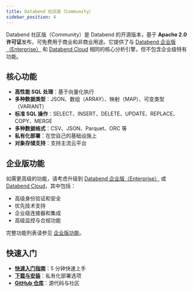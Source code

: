 ```yaml
---
title: Databend 社区版（Community）
sidebar_position: 4
---
```


Databend 社区版（Community）是 Databend 的开源版本，基于 **Apache 2.0 许可证**发布，可免费用于商业和非商业用途。它提供了与 [Databend 企业版（Enterprise）](/guides/products/dee/) 和 [Databend Cloud](/guides/products/dc/) 相同的核心分析引擎，但不包含企业级特有功能。

## 核心功能

- **高性能 SQL 处理**：基于向量化执行
- **多种数据类型**：JSON、数组（ARRAY）、映射（MAP）、可变类型（VARIANT）
- **标准 SQL 操作**：SELECT、INSERT、DELETE、UPDATE、REPLACE、COPY、MERGE
- **多种数据格式**：CSV、JSON、Parquet、ORC 等
- **私有化部署**：在您自己的基础设施上
- **对象存储支持**：支持主流云平台

## 企业版功能

如需更高级的功能，请考虑升级到 [Databend 企业版（Enterprise）](/guides/products/dee/) 或 [Databend Cloud](/guides/products/dc/)，其中包括：
- 高级身份验证和安全
- 优先技术支持
- 企业级连接器和集成
- 高级监控与合规功能

完整功能列表请参见 [企业版功能](/guides/products/dee/enterprise-features)。

## 快速入门

- **[快速入门指南](/guides/deploy/quickstart/)**：5 分钟快速上手
- **[下载与安装](/guides/deploy/deploy/download)**：私有化部署选项
- **[GitHub 仓库](https://github.com/databendlabs/databend)**：源代码与社区
